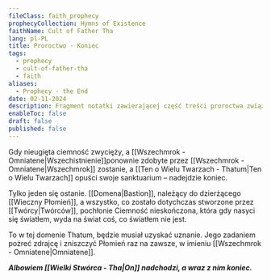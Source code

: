 ```yaml
---
fileClass: faith_prophecy
prophecyCollection: Hymns of Existence
faithName: Cult of Father Tha
lang: pl-PL
title: Proroctwo - Koniec
tags:
  - prophecy
  - cult-of-father-tha
  - faith
aliases:
  - Prophecy - the End
date: 02-11-2024
description: Fragment notatki zawierającej część treści proroctwa związanego z Kultem Wielkiego Tha.
enableToc: false
draft: false
published: false
---
```


Gdy nieugięta ciemność zwycięży, a [[Wszechmrok - Omniatene|Wszechistnienie]]ponownie zdobyte przez [[Wszechmrok - Omniatene|Wszechmrok]] zostanie, a [[Ten o Wielu Twarzach - Thatum|Ten o Wielu Twarzach]] opuści swoje sanktuarium – nadejdzie koniec.

Tylko jeden się ostanie. [[Domena|Bastion]], należący do dzierżącego [[Wieczny Płomień]], a wszystko, co zostało dotychczas stworzone przez [[Twórcy|Twórców]], pochłonie Ciemność nieskończona, która gdy nasyci się światłem, wyda na świat coś, co światłem nie jest.

To w tej domenie Thatum, będzie musiał uzyskać uznanie.
Jego zadaniem pożreć zdrajcę i zniszczyć Płomień raz na zawsze, w imieniu [[Wszechmrok - Omniatene|Omniatene]]. 

***Albowiem [[Wielki Stwórca - Tha|On]] nadchodzi, a wraz z nim koniec.***
